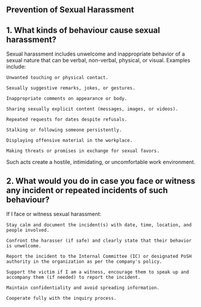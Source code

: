 ## Prevention of Sexual Harassment
## 1. What kinds of behaviour cause sexual harassment?

Sexual harassment includes unwelcome and inappropriate behavior of a sexual nature that can be verbal, non-verbal, physical, or visual. Examples include:

    Unwanted touching or physical contact.

    Sexually suggestive remarks, jokes, or gestures.

    Inappropriate comments on appearance or body.

    Sharing sexually explicit content (messages, images, or videos).

    Repeated requests for dates despite refusals.

    Stalking or following someone persistently.

    Displaying offensive material in the workplace.

    Making threats or promises in exchange for sexual favors.

Such acts create a hostile, intimidating, or uncomfortable work environment.

## 2. What would you do in case you face or witness any incident or repeated incidents of such behaviour?

If I face or witness sexual harassment:

    Stay calm and document the incident(s) with date, time, location, and people involved.

    Confront the harasser (if safe) and clearly state that their behavior is unwelcome.

    Report the incident to the Internal Committee (IC) or designated PoSH authority in the organization as per the company's policy.

    Support the victim if I am a witness, encourage them to speak up and accompany them (if needed) to report the incident.

    Maintain confidentiality and avoid spreading information.

    Cooperate fully with the inquiry process.
